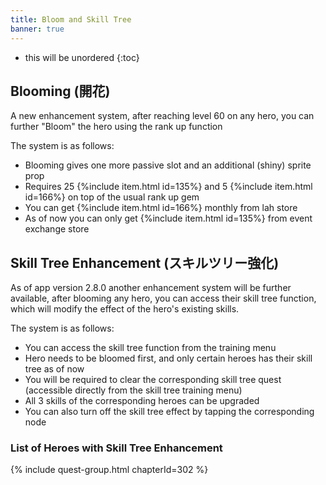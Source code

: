 ```yaml
---
title: Bloom and Skill Tree
banner: true
---
```


* this will be unordered
{:toc}

## Blooming (開花)

A new enhancement system, after reaching level 60 on any hero, you can further "Bloom" the hero using the rank up function

The system is as follows:
- Blooming gives one more passive slot and an additional (shiny) sprite prop
- Requires 25 {%include item.html id=135%} and 5 {%include item.html id=166%} on top of the usual rank up gem
- You can get {%include item.html id=166%} monthly from lah store
- As of now you can only get {%include item.html id=135%} from event exchange store

## Skill Tree Enhancement (スキルツリー強化)

As of app version 2.8.0 another enhancement system will be further available, after blooming any hero, you can access their skill tree function, 
which will modify the effect of the hero's existing skills.

The system is as follows:
- You can access the skill tree function from the training menu
- Hero needs to be bloomed first, and only certain heroes has their skill tree as of now
- You will be required to clear the corresponding skill tree quest (accessible directly from the skill tree training menu)
- All 3 skills of the corresponding heroes can be upgraded
- You can also turn off the skill tree effect by tapping the corresponding node

### List of Heroes with Skill Tree Enhancement

{% include quest-group.html chapterId=302 %}
